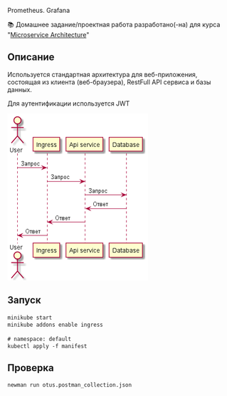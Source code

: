 Prometheus. Grafana 

📚 Домашнее задание/проектная работа разработано(-на) для курса "[Microservice Architecture](https://otus.ru/lessons/microservice-architecture/)"

## Описание
Используется стандартная архитектура для веб-приложения, 
состоящая из клиента (веб-браузера), RestFull API сервиса и базы данных.

Для аутентификации используется  JWT

![image](schema.png)

## Запуск

```
minikube start
minikube addons enable ingress

# namespace: default
kubectl apply -f manifest
```

## Проверка
```
newman run otus.postman_collection.json
```


